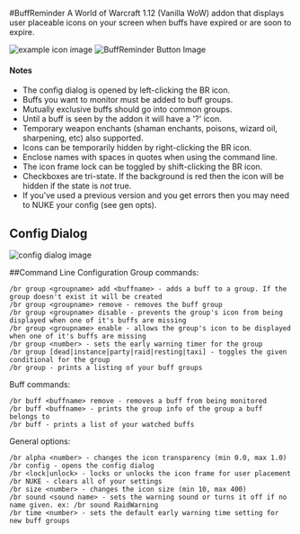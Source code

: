 
#BuffReminder
A World of Warcraft 1.12 (Vanilla WoW) addon that displays user placeable icons on your screen when buffs have expired or are soon to expire.

![example icon image](http://i.imgur.com/vbC52QZ.png)
![BuffReminder Button Image](http://i.imgur.com/gCf7Ygj.png)
#### Notes
- The config dialog is opened by left-clicking the BR icon.
- Buffs you want to monitor must be added to buff groups.
- Mutually exclusive buffs should go into common groups.
- Until a buff is seen by the addon it will have a '?' icon.
- Temporary weapon enchants (shaman enchants, poisons, wizard oil, sharpening, etc) also supported.
- Icons can be temporarily hidden by right-clicking the BR icon.
- Enclose names with spaces in quotes when using the command line.
- The icon frame lock can be toggled by shift-clicking the BR icon.
- Checkboxes are tri-state. If the background is red then the icon will be hidden if the state is _not_ true.
- If you've used a previous version and you get errors then you may need to NUKE your config (see gen opts).

## Config Dialog
![config dialog image](http://i.imgur.com/OYHD4wh.png)

##Command Line Configuration
Group commands:

	/br group <groupname> add <buffname> - adds a buff to a group. If the group doesn't exist it will be created
	/br group <groupname> remove - removes the buff group
	/br group <groupname> disable - prevents the group's icon from being displayed when one of it's buffs are missing
	/br group <groupname> enable - allows the group's icon to be displayed when one of it's buffs are missing
	/br group <number> - sets the early warning timer for the group
    /br group [dead|instance|party|raid|resting|taxi] - toggles the given conditional for the group
    /br group - prints a listing of your buff groups


Buff commands:

	/br buff <buffname> remove - removes a buff from being monitored
	/br buff <buffname> - prints the group info of the group a buff belongs to
	/br buff - prints a list of your watched buffs


General options:

	/br alpha <number> - changes the icon transparency (min 0.0, max 1.0)
	/br config - opens the config dialog
	/br <lock|unlock> - locks or unlocks the icon frame for user placement
	/br NUKE - clears all of your settings
    /br size <number> - changes the icon size (min 10, max 400)
	/br sound <sound name> - sets the warning sound or turns it off if no name given. ex: /br sound RaidWarning
	/br time <number> - sets the default early warning time setting for new buff groups
